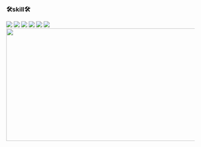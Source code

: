 ### 🛠skill🛠

<div>
<img src="https://img.shields.io/badge/html5-E34F26?style=flat&logo=html5&logoColor=ffffff"/>
<img src="https://img.shields.io/badge/CSS3-1572B6?style=flat&logo=CSS3&logoColor=ffffff">
<img src="https://img.shields.io/badge/javascript-F7DF1E?style=flat&logo=javascript&logoColor=ffffff"/>
<img src="https://img.shields.io/badge/spring-6DB33F?style=flat&logo=spring&logoColor=ffffff"/>
<img src="https://img.shields.io/badge/Java-007396?style=flat&logo=OpenJDK&logoColor=ffffff"/>
<img src="https://img.shields.io/badge/jquery-0769AD?style=flat&logo=jquery&logoColor=ffffff"/>
</div>

<div>
<a href="https://github.com/devxb/gitanimals">
<img
  src="https://render.gitanimals.org/farms/wt0329"
  width="600"
  height="300"
/>
</a>
</div>
